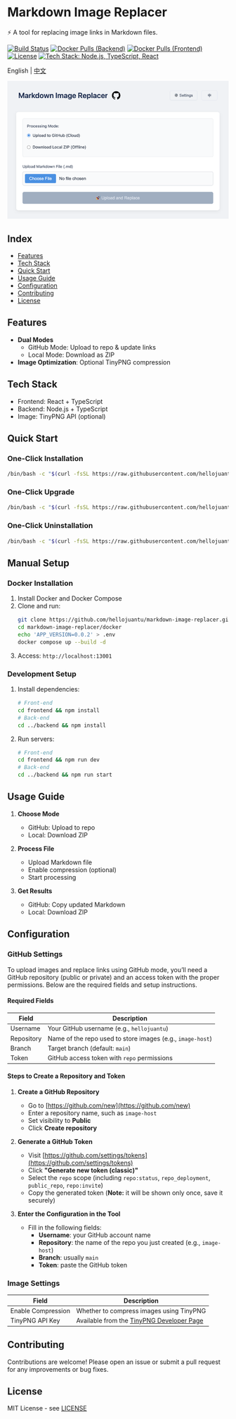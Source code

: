 # Markdown Image Replacer

⚡ A tool for replacing image links in Markdown files.

[![Build Status](https://github.com/hellojuantu/markdown-image-replacer/actions/workflows/ci-build-before-merge.yml/badge.svg)](https://github.com/hellojuantu/markdown-image-replacer/actions)
[![Docker Pulls (Backend)](https://img.shields.io/docker/pulls/barrylogen/markdown-image-replacer-backend)](https://hub.docker.com/r/barrylogen/markdown-image-replacer-backend)
[![Docker Pulls (Frontend)](https://img.shields.io/docker/pulls/barrylogen/markdown-image-replacer-frontend)](https://hub.docker.com/r/barrylogen/markdown-image-replacer-frontend)
[![License](https://img.shields.io/github/license/hellojuantu/markdown-image-replacer)](LICENSE)
[![Tech Stack: Node.js, TypeScript, React](https://img.shields.io/badge/Tech%20Stack-Node.js%2C%20TypeScript%2C%20React-blue)](#tech-stack)

English | [中文](README.zh-CN.md)

![screenshot](demo/index.png)

## Index

- [Features](#features)
- [Tech Stack](#tech-stack)
- [Quick Start](#quick-start)
- [Usage Guide](#usage-guide)
- [Configuration](#configuration)
- [Contributing](#contributing)
- [License](#license)

## Features

- **Dual Modes**
  - GitHub Mode: Upload to repo & update links
  - Local Mode: Download as ZIP
- **Image Optimization**: Optional TinyPNG compression

## Tech Stack

- Frontend: React + TypeScript
- Backend: Node.js + TypeScript
- Image: TinyPNG API (optional)

## Quick Start

### One-Click Installation

```bash
/bin/bash -c "$(curl -fsSL https://raw.githubusercontent.com/hellojuantu/markdown-image-replacer/refs/heads/main/docker/install_run.sh)"
```

### One-Click Upgrade

```bash
/bin/bash -c "$(curl -fsSL https://raw.githubusercontent.com/hellojuantu/markdown-image-replacer/refs/heads/main/docker/upgrade.sh)"
```

### One-Click Uninstallation

```bash
/bin/bash -c "$(curl -fsSL https://raw.githubusercontent.com/hellojuantu/markdown-image-replacer/refs/heads/main/docker/uninstall.sh)"
```

## Manual Setup

### Docker Installation

1. Install Docker and Docker Compose
2. Clone and run:
   ```bash
   git clone https://github.com/hellojuantu/markdown-image-replacer.git
   cd markdown-image-replacer/docker
   echo 'APP_VERSION=0.0.2' > .env
   docker compose up --build -d
   ```
3. Access: `http://localhost:13001`

### Development Setup

1. Install dependencies:
   ```bash
   # Front-end
   cd frontend && npm install
   # Back-end
   cd ../backend && npm install
   ```
2. Run servers:
   ```bash
   # Front-end
   cd frontend && npm run dev
   # Back-end
   cd ../backend && npm run start
   ```

## Usage Guide

1. **Choose Mode**
   - GitHub: Upload to repo
   - Local: Download ZIP

2. **Process File**
   - Upload Markdown file
   - Enable compression (optional)
   - Start processing

3. **Get Results**
   - GitHub: Copy updated Markdown
   - Local: Download ZIP

## Configuration

### GitHub Settings

To upload images and replace links using GitHub mode, you’ll need a GitHub repository (public or private) and an access token with the proper permissions. Below are the required fields and setup instructions.

#### Required Fields

| Field      | Description                                                   |
|------------|---------------------------------------------------------------|
| Username   | Your GitHub username (e.g., `hellojuantu`)                    |
| Repository | Name of the repo used to store images (e.g., `image-host`)    |
| Branch     | Target branch (default: `main`)                               |
| Token      | GitHub access token with `repo` permissions                   |

#### Steps to Create a Repository and Token

1. **Create a GitHub Repository**
   - Go to [https://github.com/new](https://github.com/new)
   - Enter a repository name, such as `image-host`
   - Set visibility to **Public**
   - Click **Create repository**

2. **Generate a GitHub Token**
   - Visit [https://github.com/settings/tokens](https://github.com/settings/tokens)
   - Click **"Generate new token (classic)"**
   - Select the `repo` scope (including `repo:status`, `repo_deployment`, `public_repo`, `repo:invite`)
   - Copy the generated token (**Note:** it will be shown only once, save it securely)

3. **Enter the Configuration in the Tool**
   - Fill in the following fields:
      - **Username**: your GitHub account name
      - **Repository**: the name of the repo you just created (e.g., `image-host`)
      - **Branch**: usually `main`
      - **Token**: paste the GitHub token

### Image Settings

| Field             | Description                                                                 |
|-------------------|-----------------------------------------------------------------------------|
| Enable Compression | Whether to compress images using TinyPNG                                   |
| TinyPNG API Key    | Available from the [TinyPNG Developer Page](https://tinypng.com/developers) |

## Contributing

Contributions are welcome! Please open an issue or submit a pull request for any improvements or bug fixes.

## License

MIT License - see [LICENSE](LICENSE)
